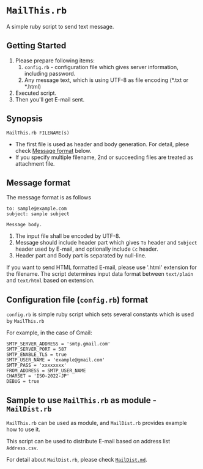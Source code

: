 # `MailThis.rb`

A simple ruby script to send text message.

## Getting Started

1. Please prepare following items:
	1. `config.rb` - configuration file which gives server information, including password.
	1. Any message text, which is using UTF-8 as file encoding (*.txt or *.html)
1. Executed script.
1. Then you'll get E-mail sent.

## Synopsis

```
MailThis.rb FILENAME(s)
```

* The first file is used as header and body generation.
  For detail, plese check [Message format](#message-format) below.
* If you specify multiple filename, 2nd or succeeding files are treated as attachment file.

## Message format

The message format is as follows

```
to: sample@example.com
subject: sample subject

Message body.
```

1. The input file shall be encoded by UTF-8.
1. Message should include header part which gives `To` header and `Subject` header used by E-mail, and optionally include `Cc` header.
1. Header part and Body part is separated by null-line.

If you want to send HTML formatted E-mail, please use '.html' extension for the filename.
The script determines input data format between `text/plain` and `text/html` based on extension.

## Configuration file (`config.rb`) format

`config.rb` is simple ruby script which sets several constants which is used by `MailThis.rb`

For example, in the case of Gmail:

```
SMTP_SERVER_ADDRESS = 'smtp.gmail.com'
SMTP_SERVER_PORT = 587
SMTP_ENABLE_TLS = true
SMTP_USER_NAME = 'example@gmail.com'
SMTP_PASS = 'xxxxxxxx'
FROM_ADDRESS = SMTP_USER_NAME
CHARSET = 'ISO-2022-JP'
DEBUG = true
```

## Sample to use `MailThis.rb` as module - `MailDist.rb`

`MailThis.rb` can be used as module, and `MailDist.rb` provides example how to use it.

This script can be used to distribute E-mail based on address list `Address.csv`.

For detail about `MailDist.rb`, please check [`MailDist.md`](MailDist.md).
